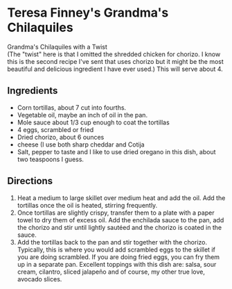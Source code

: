 # Teresa Finney's Grandma's Chilaquiles
Grandma's Chilaquiles with a Twist  
(The "twist" here is that I omitted the shredded chicken for chorizo. I know this is the second recipe I've sent that uses chorizo but it might be the most beautiful and delicious ingredient I have ever used.) This will serve about 4. 

## Ingredients
* Corn tortillas, about 7 cut into fourths.
* Vegetable oil, maybe an inch of oil in the pan.
* Mole sauce about 1/3 cup enough to coat the tortillas 
* 4 eggs, scrambled or fried 
* Dried chorizo, about 6 ounces 
* cheese (I use both sharp cheddar and Cotija 
* Salt, pepper to taste and I like to use dried oregano in this dish, about two teaspoons I guess. 

## Directions
1. Heat a medium to large skillet over medium heat and add the oil. Add the tortillas once the oil is heated, stirring frequently. 
2. Once tortillas are slightly crispy, transfer them to a plate with a paper towel to dry them of excess oil. Add the enchilada sauce to the pan, add the chorizo and stir until lightly sautéed and the chorizo is coated in the sauce. 
3. Add the tortillas back to the pan and stir together with the chorizo. Typically, this is where you would add scrambled eggs to the skillet if you are doing scrambled. If you are doing fried eggs, you can fry them up in a separate pan. Excellent toppings with this dish are: salsa, sour cream, cilantro, sliced jalapeño and of course, my other true love, avocado slices. 
